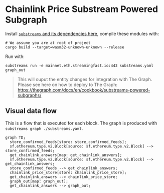 Chainlink Price Substream Powered Subgraph
======================

Install [`substreams` and its dependencies here](https://substreams.streamingfast.io/getting-started/installing-the-cli), compile these modules with:

```
# We assume you are at root of project
cargo build --target=wasm32-unknown-unknown --release
```

Run with:

```
substreams run -e mainnet.eth.streamingfast.io:443 substreams.yaml graph_out
```

> This will ouput the entity changes for integration with The Graph.  Please see here on how to deploy to The Graph: https://thegraph.com/docs/en/cookbook/substreams-powered-subgraphs/

## Visual data flow

This is a flow that is executed for each block.  The graph is produced with `substreams graph ./substreams.yaml`.

```mermaid
graph TD;
  store_confirmed_feeds[store: store_confirmed_feeds];
  sf.ethereum.type.v2.Block[source: sf.ethereum.type.v2.Block] --> store_confirmed_feeds;
  get_chainlink_answers[map: get_chainlink_answers];
  sf.ethereum.type.v2.Block[source: sf.ethereum.type.v2.Block] --> get_chainlink_answers;
  store_confirmed_feeds --> get_chainlink_answers;
  chainlink_price_store[store: chainlink_price_store];
  get_chainlink_answers --> chainlink_price_store;
  graph_out[map: graph_out];
  get_chainlink_answers --> graph_out;

```